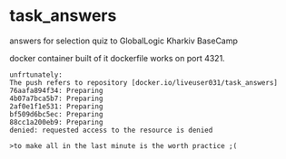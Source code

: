 # task_answers
answers for selection quiz to GlobalLogic Kharkiv BaseCamp

docker container built of it dockerfile works on port 4321.

```
unfrtunately:
The push refers to repository [docker.io/liveuser031/task_answers]
76aafa894f34: Preparing 
4b07a7bca5b7: Preparing 
2af0e1f1e531: Preparing 
bf509d6bc5ec: Preparing 
88cc1a200eb9: Preparing 
denied: requested access to the resource is denied

>to make all in the last minute is the worth practice ;(
```
